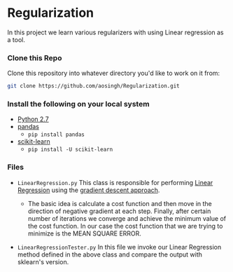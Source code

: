 # Regularization
In this project we learn various regularizers with using Linear regression as a tool.

### Clone this Repo
Clone this repository into whatever directory you'd like to work on it from:

```bash
git clone https://github.com/aosingh/Regularization.git
```

### Install the following on your local system
*   [Python 2.7](https://www.python.org/download/releases/2.7/)
*   [pandas](http://pandas.pydata.org/)
    *   `pip install pandas`
*   [scikit-learn](http://scikit-learn.org/stable/)
    *   `pip install -U scikit-learn`
    
### Files 

* `LinearRegression.py`
This class is responsible for performing [Linear Regression](https://en.wikipedia.org/wiki/Linear_regression) using the [gradient descent approach](https://en.wikipedia.org/wiki/Gradient_descent).

    * The basic idea is calculate a cost function and then move in the direction of negative gradient at each step.
      Finally, after certain number of iterations we converge and achieve the minimum value of the cost function.
      In our case the cost function that we are trying to minimize is the MEAN SQUARE ERROR.


* `LinearRegressionTester.py`
In this file we invoke our Linear Regression method defined in the above class and compare the output with sklearn's version.
     
